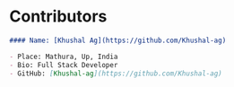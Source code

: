 # Contributors

```markdown
#### Name: [Khushal Ag](https://github.com/Khushal-ag)

- Place: Mathura, Up, India
- Bio: Full Stack Developer
- GitHub: [Khushal-ag](https://github.com/Khushal-ag)
```
